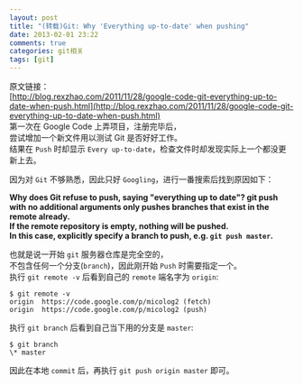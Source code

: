 ```yaml
---
layout: post
title: "(转载)Git: Why 'Everything up-to-date' when pushing"
date: 2013-02-01 23:22
comments: true
categories: git相关
tags: [git]
---
```

原文链接：  
[http://blog.rexzhao.com/2011/11/28/google-code-git-everything-up-to-date-when-push.html](http://blog.rexzhao.com/2011/11/28/google-code-git-everything-up-to-date-when-push.html)  
第一次在 Google Code 上弄项目，注册完毕后，  
尝试增加一个新文件用以测试 Git 是否好好工作。  
结果在 `Push` 时却显示 `Every up-to-date`，检查文件时却发现实际上一个都没更新上去。  
<!-- more -->
因为对 `Git` 不够熟悉，因此只好 `Googling`，进行一番搜索后找到原因如下：  

__Why does Git refuse to push, saying "everything up to date"?
git push with no additional arguments only pushes branches that exist in the remote already.   
If the remote repository is empty, nothing will be pushed.   
In this case, explicitly specify a branch to push, e.g. `git push master`.__  

也就是说一开始 `git` 服务器仓库是完全空的，  
不包含任何一个分支(`branch`)，因此刚开始 `Push` 时需要指定一个。  
执行 `git remote -v` 后看到自己的 `remote` 端名字为 `origin`:  
<pre><code>$ git remote -v
origin  https://code.google.com/p/micolog2 (fetch) 
origin  https://code.google.com/p/micolog2 (push)
</code></pre>
执行 `git branch` 后看到自己当下用的分支是 `master`:  
<pre><code>$ git branch 
\* master
</code></pre>
因此在本地 `commit` 后，再执行 `git push origin master` 即可。  



